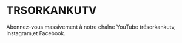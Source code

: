 # TRSORKANKUTV
Abonnez-vous massivement à notre chaîne YouTube trésorkankutv, Instagram,et Facebook.
